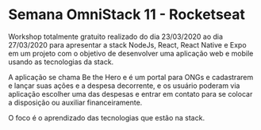 # Semana OmniStack 11 - Rocketseat

Workshop totalmente gratuito realizado do dia 23/03/2020 ao dia 27/03/2020 para apresentar a stack NodeJs, React, React Native e Expo em um projeto com o objetivo de desenvolver uma aplicação web e mobile usando as tecnologias da stack.

A aplicação se chama Be the Hero e é um portal para ONGs e cadastrarem e lançar suas ações e a despesa decorrente, e os usuário poderam via aplicação escolher uma das despesas e entrar em contato para se colocar a disposição ou auxiliar financeiramente.

O foco é o aprendizado das tecnologias que estão na stack.